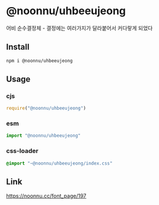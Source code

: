 # @noonnu/uhbeeujeong
어비 순수결정체 - 결정에는 여러가지가 달라붙어서 커다랗게 되었다

## Install
```sh
npm i @noonnu/uhbeeujeong
```
## Usage
### cjs
```js
require("@noonnu/uhbeeujeong")
```
### esm
```js
import "@noonnu/uhbeeujeong"
```
### css-loader
```css
@import "~@noonnu/uhbeeujeong/index.css"
```

## Link
https://noonnu.cc/font_page/197